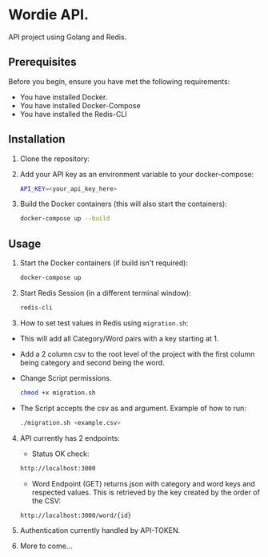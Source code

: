 # Wordie API.

API project using Golang and Redis.

## Prerequisites

Before you begin, ensure you have met the following requirements:

- You have installed Docker.
- You have installed Docker-Compose
- You have installed the Redis-CLI

## Installation

1. Clone the repository:

2. Add your API key as an environment variable to your docker-compose:
   ```sh
   API_KEY=<your_api_key_here>
   ```

3. Build the Docker containers (this will also start the containers):
   ```sh
   docker-compose up --build
   ```

## Usage

1. Start the Docker containers (if build isn't required):

   ```sh
   docker-compose up
   ```

2. Start Redis Session (in a different terminal window):

   ```sh
   redis-cli
   ```

3. How to set test values in Redis using `migration.sh`:

- This will add all Category/Word pairs with a key starting at 1.
- Add a 2 column csv to the root level of the project with the first column being category and second being the word.
- Change Script permissions.

   ```sh
   chmod +x migration.sh
   ```

- The Script accepts the csv as and argument. Example of how to run:

   ```sh
   ./migration.sh <example.csv>
   ```

4. API currently has 2 endpoints:

   - Status OK check:

   ```sh
   http://localhost:3000
   ```

   - Word Endpoint (GET) returns json with category and word keys and respected values. This is retrieved by the key created by the order of the CSV:

   ```sh
   http://localhost:3000/word/{id}
   ```

5. Authentication currently handled by API-TOKEN.

6. More to come...
